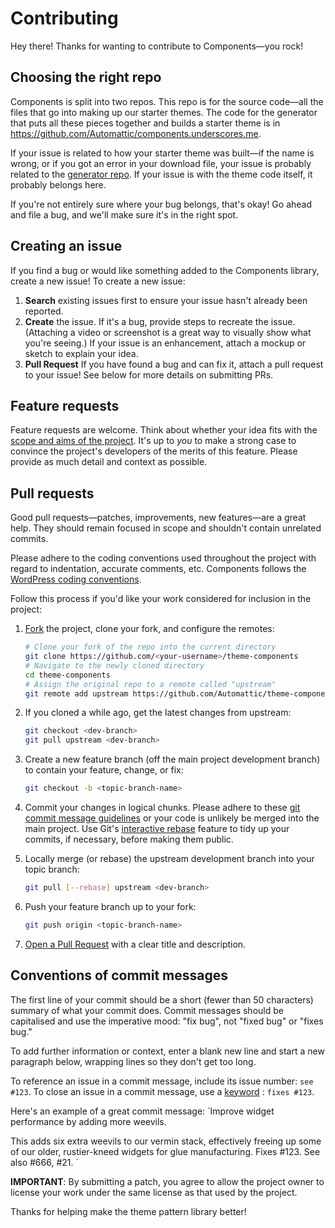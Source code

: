 # Contributing

Hey there! Thanks for wanting to contribute to Components—you rock!

## Choosing the right repo

Components is split into two repos. This repo is for the source code—all the
files that go into making up our starter themes. The code for the generator that
puts all these pieces together and builds a starter theme is in
https://github.com/Automattic/components.underscores.me.

If your issue is related to how your starter theme was built—if the name is
wrong, or if you got an error in your download file, your issue is probably
related to the [generator repo](https://github.com/Automattic/components.underscores.me).
If your issue is with the theme code itself, it probably belongs here.

If you're not entirely sure where your bug belongs, that's okay! Go ahead and
file a bug, and we'll make sure it's in the right spot.

## Creating an issue

If you find a bug or would like something added to the Components library, create a new issue! To create a new issue:

1. **Search** existing issues first to ensure your issue hasn't already been reported.
2. **Create** the issue. If it's a bug, provide steps to recreate the issue. (Attaching a video or screenshot is a great way to visually show what you're seeing.) If your issue is an enhancement, attach a mockup or sketch to explain your idea.
3. **Pull Request** If you have found a bug and can fix it, attach a pull request to your issue! See below for more details on submitting PRs.

## Feature requests

Feature requests are welcome. Think about whether your idea
fits with the [scope and aims of the project](https://github.com/Automattic/theme-components/wiki/History).
It's up to *you* to make a strong case to convince the project's
developers of the merits of this feature. Please provide as much
detail and context as possible.

## Pull requests

Good pull requests—patches, improvements, new features—are a great
help. They should remain focused in scope and shouldn't contain unrelated
commits.

Please adhere to the coding conventions used throughout the project with
regard to indentation, accurate comments, etc. Components follows
the [WordPress coding conventions](https://make.wordpress.org/core/handbook/best-practices/coding-standards/).

Follow this process if you'd like your work considered for inclusion in the
project:

1. [Fork](http://help.github.com/fork-a-repo/) the project, clone your fork,
   and configure the remotes:

   ```bash
   # Clone your fork of the repo into the current directory
   git clone https://github.com/<your-username>/theme-components
   # Navigate to the newly cloned directory
   cd theme-components
   # Assign the original repo to a remote called "upstream"
   git remote add upstream https://github.com/Automattic/theme-components
   ```

2. If you cloned a while ago, get the latest changes from upstream:

   ```bash
   git checkout <dev-branch>
   git pull upstream <dev-branch>
   ```

3. Create a new feature branch (off the main project development branch) to
   contain your feature, change, or fix:

   ```bash
   git checkout -b <topic-branch-name>
   ```

4. Commit your changes in logical chunks. Please adhere to these [git commit
   message guidelines](http://tbaggery.com/2008/04/19/a-note-about-git-commit-messages.html)
   or your code is unlikely be merged into the main project. Use Git's
   [interactive rebase](https://help.github.com/articles/interactive-rebase)
   feature to tidy up your commits, if necessary, before making them public.

5. Locally merge (or rebase) the upstream development branch into your topic branch:

   ```bash
   git pull [--rebase] upstream <dev-branch>
   ```

6. Push your feature branch up to your fork:

   ```bash
   git push origin <topic-branch-name>
   ```

7. [Open a Pull Request](https://help.github.com/articles/using-pull-requests/)
    with a clear title and description.

## Conventions of commit messages

The first line of your commit should be a short (fewer than 50 characters)
summary of what your commit does. Commit messages should be capitalised and use
the imperative mood: "fix bug", not "fixed bug" or "fixes bug."  

To add further information or context, enter a blank new line and start a new
paragraph below, wrapping lines so they don't get too long.

To reference an issue in a commit message, include its issue number: `see #123`.
To close an issue in a commit message, use a [keyword](https://help.github.com/articles/closing-issues-via-commit-messages/)
: `fixes #123`.

Here's an example of a great commit message:
`Improve widget performance by adding more weevils.

This adds six extra weevils to our vermin stack, effectively freeing up some
of our older, rustier-kneed widgets for glue manufacturing. Fixes #123.
See also #666, #21.
`

**IMPORTANT**: By submitting a patch, you agree to allow the project owner to
license your work under the same license as that used by the project.

Thanks for helping make the theme pattern library better!

